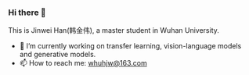 ### Hi there 👋

This is Jinwei Han(韩金伟), a master student in Wuhan University.

- 🔭 I’m currently working on transfer learning, vision-language models and generative models.
- 📫 How to reach me: whuhjw@163.com

<!--
**LixDemon/LixDemon** is a ✨ _special_ ✨ repository because its `README.md` (this file) appears on your GitHub profile.

Here are some ideas to get you started:

- 🔭 I’m currently working on ...
- 🌱 I’m currently learning ...
- 👯 I’m looking to collaborate on ...
- 🤔 I’m looking for help with ...
- 💬 Ask me about ...
- 📫 How to reach me: ...
- 😄 Pronouns: ...
- ⚡ Fun fact: ...
-->
